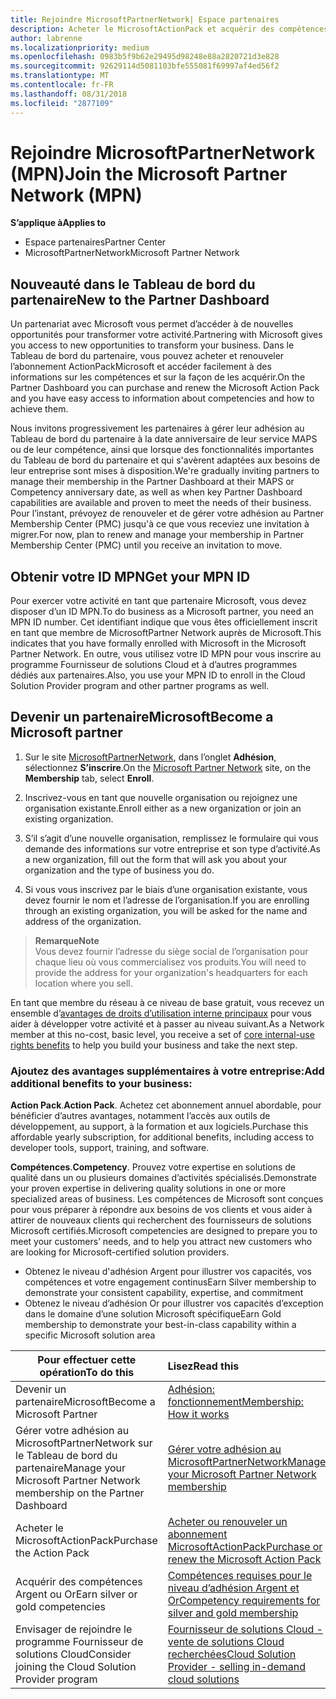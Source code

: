 ```yaml
---
title: Rejoindre MicrosoftPartnerNetwork| Espace partenaires
description: Acheter le MicrosoftActionPack et acquérir des compétences dans l’Espace partenaires
author: labrenne
ms.localizationpriority: medium
ms.openlocfilehash: 0983b5f9b62e29495d98248e88a2820721d3e828
ms.sourcegitcommit: 92629114d5081103bfe555081f69997af4ed56f2
ms.translationtype: MT
ms.contentlocale: fr-FR
ms.lasthandoff: 08/31/2018
ms.locfileid: "2877109"
---
```

# <a name="join-the-microsoft-partner-network-mpn"></a><span data-ttu-id="b8fff-103">Rejoindre MicrosoftPartnerNetwork (MPN)</span><span class="sxs-lookup"><span data-stu-id="b8fff-103">Join the Microsoft Partner Network (MPN)</span></span>

**<span data-ttu-id="b8fff-104">S’applique à</span><span class="sxs-lookup"><span data-stu-id="b8fff-104">Applies to</span></span>**

-  <span data-ttu-id="b8fff-105">Espace partenaires</span><span class="sxs-lookup"><span data-stu-id="b8fff-105">Partner Center</span></span>
-  <span data-ttu-id="b8fff-106">MicrosoftPartnerNetwork</span><span class="sxs-lookup"><span data-stu-id="b8fff-106">Microsoft Partner Network</span></span>

## <a name="new-to-the-partner-dashboard"></a><span data-ttu-id="b8fff-107">Nouveauté dans le Tableau de bord du partenaire</span><span class="sxs-lookup"><span data-stu-id="b8fff-107">New to the Partner Dashboard</span></span>

 <span data-ttu-id="b8fff-108">Un partenariat avec Microsoft vous permet d’accéder à de nouvelles opportunités pour transformer votre activité.</span><span class="sxs-lookup"><span data-stu-id="b8fff-108">Partnering with Microsoft gives you access to new opportunities to transform your business.</span></span> <span data-ttu-id="b8fff-109">Dans le Tableau de bord du partenaire, vous pouvez acheter et renouveler l’abonnement ActionPackMicrosoft et accéder facilement à des informations sur les compétences et sur la façon de les acquérir.</span><span class="sxs-lookup"><span data-stu-id="b8fff-109">On the Partner Dashboard you can purchase and renew the Microsoft Action Pack and you have easy access to information about competencies and how to achieve them.</span></span>

 <span data-ttu-id="b8fff-110">Nous invitons progressivement les partenaires à gérer leur adhésion au Tableau de bord du partenaire à la date anniversaire de leur service MAPS ou de leur compétence, ainsi que lorsque des fonctionnalités importantes du Tableau de bord du partenaire et qui s'avèrent adaptées aux besoins de leur entreprise sont mises à disposition.</span><span class="sxs-lookup"><span data-stu-id="b8fff-110">We're gradually inviting partners to manage their membership in the Partner Dashboard at their MAPS or Competency anniversary date, as well as when key Partner Dashboard capabilities are available and proven to meet the needs of their business.</span></span>  <span data-ttu-id="b8fff-111">Pour l’instant, prévoyez de renouveler et de gérer votre adhésion au Partner Membership Center (PMC) jusqu'à ce que vous receviez une invitation à migrer.</span><span class="sxs-lookup"><span data-stu-id="b8fff-111">For now, plan to renew and manage your membership in Partner Membership Center (PMC) until you receive an invitation to move.</span></span>

## <a name="get-your-mpn-id"></a><span data-ttu-id="b8fff-112">Obtenir votre ID MPN</span><span class="sxs-lookup"><span data-stu-id="b8fff-112">Get your MPN ID</span></span>

<span data-ttu-id="b8fff-113">Pour exercer votre activité en tant que partenaire Microsoft, vous devez disposer d’un ID MPN.</span><span class="sxs-lookup"><span data-stu-id="b8fff-113">To do business as a Microsoft partner, you need an MPN ID number.</span></span> <span data-ttu-id="b8fff-114">Cet identifiant indique que vous êtes officiellement inscrit en tant que membre de MicrosoftPartner Network auprès de Microsoft.</span><span class="sxs-lookup"><span data-stu-id="b8fff-114">This indicates that you have formally enrolled with Microsoft in the Microsoft Partner Network.</span></span> <span data-ttu-id="b8fff-115">En outre, vous utilisez votre ID MPN pour vous inscrire au programme Fournisseur de solutions Cloud et à d’autres programmes dédiés aux partenaires.</span><span class="sxs-lookup"><span data-stu-id="b8fff-115">Also, you use your MPN ID to enroll in the Cloud Solution Provider program and other partner programs as well.</span></span>  

## <a name="become-a-microsoft-partner"></a><span data-ttu-id="b8fff-116">Devenir un partenaireMicrosoft</span><span class="sxs-lookup"><span data-stu-id="b8fff-116">Become a Microsoft partner</span></span>

1.  <span data-ttu-id="b8fff-117">Sur le site [MicrosoftPartnerNetwork](https://partner.microsoft.com/en-us/membership), dans l’onglet **Adhésion**, sélectionnez **S’inscrire**.</span><span class="sxs-lookup"><span data-stu-id="b8fff-117">On the [Microsoft Partner Network](https://partner.microsoft.com/en-us/membership) site, on the **Membership** tab, select **Enroll**.</span></span> 

2.  <span data-ttu-id="b8fff-118">Inscrivez-vous en tant que nouvelle organisation ou rejoignez une organisation existante.</span><span class="sxs-lookup"><span data-stu-id="b8fff-118">Enroll either as a new organization or join an existing organization.</span></span>

3.  <span data-ttu-id="b8fff-119">S’il s’agit d’une nouvelle organisation, remplissez le formulaire qui vous demande des informations sur votre entreprise et son type d’activité.</span><span class="sxs-lookup"><span data-stu-id="b8fff-119">As a new organization, fill out the form that will ask you about your organization and the type of business you do.</span></span>

4.  <span data-ttu-id="b8fff-120">Si vous vous inscrivez par le biais d’une organisation existante, vous devez fournir le nom et l’adresse de l’organisation.</span><span class="sxs-lookup"><span data-stu-id="b8fff-120">If you are enrolling through an existing organization, you will be asked for the name and address of the organization.</span></span>

>**<span data-ttu-id="b8fff-121">Remarque</span><span class="sxs-lookup"><span data-stu-id="b8fff-121">Note</span></span>**<br> <span data-ttu-id="b8fff-122">Vous devez fournir l’adresse du siège social de l’organisation pour chaque lieu où vous commercialisez vos produits.</span><span class="sxs-lookup"><span data-stu-id="b8fff-122">You will need to provide the address for your organization's headquarters for each location where you sell.</span></span>

<span data-ttu-id="b8fff-123">En tant que membre du réseau à ce niveau de base gratuit, vous recevez un ensemble d’[avantages de droits d’utilisation interne principaux](https://partner.microsoft.com/membership/core-benefits) pour vous aider à développer votre activité et à passer au niveau suivant.</span><span class="sxs-lookup"><span data-stu-id="b8fff-123">As a Network member at this no-cost, basic level, you receive a set of [core internal-use rights benefits](https://partner.microsoft.com/membership/core-benefits) to help you build your business and take the next step.</span></span> 

### <a name="add-additional-benefits-to-your-business"></a><span data-ttu-id="b8fff-124">Ajoutez des avantages supplémentaires à votre entreprise:</span><span class="sxs-lookup"><span data-stu-id="b8fff-124">Add additional benefits to your business:</span></span> 

<span data-ttu-id="b8fff-125">**Action Pack**.</span><span class="sxs-lookup"><span data-stu-id="b8fff-125">**Action Pack**.</span></span> <span data-ttu-id="b8fff-126">Achetez cet abonnement annuel abordable, pour bénéficier d’autres avantages, notamment l’accès aux outils de développement, au support, à la formation et aux logiciels.</span><span class="sxs-lookup"><span data-stu-id="b8fff-126">Purchase this affordable yearly subscription, for additional benefits, including access to developer tools, support, training, and software.</span></span>

<span data-ttu-id="b8fff-127">**Compétences**.</span><span class="sxs-lookup"><span data-stu-id="b8fff-127">**Competency**.</span></span> <span data-ttu-id="b8fff-128">Prouvez votre expertise en solutions de qualité dans un ou plusieurs domaines d’activités spécialisés.</span><span class="sxs-lookup"><span data-stu-id="b8fff-128">Demonstrate your proven expertise in delivering quality solutions in one or more specialized areas of business.</span></span> <span data-ttu-id="b8fff-129">Les compétences de Microsoft sont conçues pour vous préparer à répondre aux besoins de vos clients et vous aider à attirer de nouveaux clients qui recherchent des fournisseurs de solutions Microsoft certifiés.</span><span class="sxs-lookup"><span data-stu-id="b8fff-129">Microsoft competencies are designed to prepare you to meet your customers’ needs, and to help you attract new customers who are looking for Microsoft-certified solution providers.</span></span> 

- <span data-ttu-id="b8fff-130">Obtenez le niveau d'adhésion Argent pour illustrer vos capacités, vos compétences et votre engagement continus</span><span class="sxs-lookup"><span data-stu-id="b8fff-130">Earn Silver membership to demonstrate your consistent capability, expertise, and commitment</span></span>
- <span data-ttu-id="b8fff-131">Obtenez le niveau d’adhésion Or pour illustrer vos capacités d’exception dans le domaine d’une solution Microsoft spécifique</span><span class="sxs-lookup"><span data-stu-id="b8fff-131">Earn Gold membership to demonstrate your best-in-class capability within a specific Microsoft solution area</span></span>

|**<span data-ttu-id="b8fff-132">Pour effectuer cette opération</span><span class="sxs-lookup"><span data-stu-id="b8fff-132">To do this</span></span>**   |**<span data-ttu-id="b8fff-133">Lisez</span><span class="sxs-lookup"><span data-stu-id="b8fff-133">Read this</span></span>**   |
|------------------|:---------------|
|<span data-ttu-id="b8fff-134">Devenir un partenaireMicrosoft</span><span class="sxs-lookup"><span data-stu-id="b8fff-134">Become a Microsoft Partner</span></span>|[<span data-ttu-id="b8fff-135">Adhésion: fonctionnement</span><span class="sxs-lookup"><span data-stu-id="b8fff-135">Membership: How it works</span></span>](https://partner.microsoft.com/membership/how-it-works)|
<span data-ttu-id="b8fff-136">Gérer votre adhésion au MicrosoftPartnerNetwork sur le Tableau de bord du partenaire</span><span class="sxs-lookup"><span data-stu-id="b8fff-136">Manage your Microsoft Partner Network membership on the Partner Dashboard</span></span>   |[<span data-ttu-id="b8fff-137">Gérer votre adhésion au MicrosoftPartnerNetwork</span><span class="sxs-lookup"><span data-stu-id="b8fff-137">Manage your Microsoft Partner Network membership</span></span>](mpn-overview.md)
|<span data-ttu-id="b8fff-138">Acheter le MicrosoftActionPack</span><span class="sxs-lookup"><span data-stu-id="b8fff-138">Purchase the Action Pack</span></span>   |[<span data-ttu-id="b8fff-139">Acheter ou renouveler un abonnement MicrosoftActionPack</span><span class="sxs-lookup"><span data-stu-id="b8fff-139">Purchase or renew the Microsoft Action Pack</span></span>](https://msdn.microsoft.com/partner-center/mpn-get-action-pack)|
|<span data-ttu-id="b8fff-140">Acquérir des compétences Argent ou Or</span><span class="sxs-lookup"><span data-stu-id="b8fff-140">Earn silver or gold competencies</span></span>   |[<span data-ttu-id="b8fff-141">Compétences requises pour le niveau d’adhésion Argent et Or</span><span class="sxs-lookup"><span data-stu-id="b8fff-141">Competency requirements for silver and gold membership</span></span>](https://msdn.microsoft.com/en-us/partner-center/learn-about-competencies)|
|<span data-ttu-id="b8fff-142">Envisager de rejoindre le programme Fournisseur de solutions Cloud</span><span class="sxs-lookup"><span data-stu-id="b8fff-142">Consider joining the Cloud Solution Provider program</span></span>|[<span data-ttu-id="b8fff-143">Fournisseur de solutions Cloud - vente de solutions Cloud recherchées</span><span class="sxs-lookup"><span data-stu-id="b8fff-143">Cloud Solution Provider - selling in-demand cloud solutions</span></span>](csp-overview.md)|
